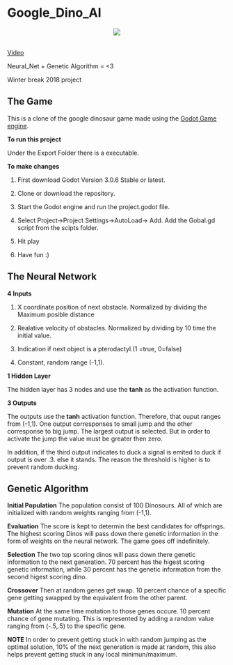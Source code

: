 # Google_Dino_AI
<div align="center">
  <img src="https://github.com/lgonz041/Google_Dino_AI/blob/master/icon.png"><br><br>
</div>

[Video](https://www.youtube.com/watch?v=YwC7KP-TR8E&t=21s)

Neural_Net + Genetic Algorithm = &lt;3 

Winter break 2018 project 
## The Game

This is a clone of the google dinosaur game made using the [Godot Game engine](https://godotengine.org/). 

**To run this project**

Under the Export Folder there is a executable. 

**To make changes**
1. First download Godot Version 3.0.6 Stable or latest. 

2. Clone or download the repository.

3. Start the Godot engine and run the project.godot file. 

4. Select Project->Project Settings->AutoLoad-> Add. Add the Gobal.gd script from the scipts folder.

5. Hit play

6. Have fun :) 

## The Neural Network 
**4 Inputs** 

1. X coordinate position of next obstacle.  Normalized by dividing the Maximum posible distance

2. Realative velocity of obstacles. Normalized by dividing by 10 time the initial value. 

4. Indication if next object is a pterodactyl.(1 =true, 0=false)

3. Constant, random range (-1,1).

**1 Hidden Layer**

The hidden layer has 3 nodes and use the **tanh** as the activation function.

**3 Outputs** 

The outputs use the **tanh** activation function. Therefore, that ouput ranges from (-1,1).
One output corresponses to small jump and the other corresponse to big jump. The largest output is selected. But in order to activate the jump the value must be greater then zero. 

In addition, if the third output indicates to duck a signal is emited to duck if output is over .3. else it stands. 
The reason the threshold is higher is to prevent random ducking. 

## Genetic Algorithm 

**Initial Population**
The population consist of 100 Dinosours. All of which are initialized with random weights ranging from (-1,1).

**Evaluation**
The score is kept to determin the best candidates for offsprings. The highest scoring Dinos will pass down there genetic information in the form of weights on the neural network. The game goes off indefinitely.

**Selection**
The two top scoring dinos will pass down there genetic information to the next generation. 70 percent has the higest scoring genetic information, while 30 percent has the genetic information from the second higest scoring dino.  

**Crossover**
Then at random genes get swap. 10 percent chance of a specific gene getting swapped by the equivalent from the other parent.

**Mutation**
At the same time motation to those genes occure. 10 percent chance of gene mutating. This is represented by adding a random value ranging from (-.5,.5) to the specific gene. 

**NOTE** 
In order to prevent getting stuck in with random jumping as the optimal solution, 10% of the next generation is made at random, this also helps prevent getting stuck in any local minimun/maximum. 
